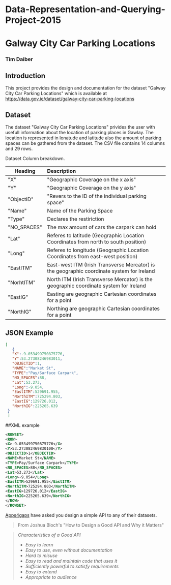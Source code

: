# Data-Representation-and-Querying-Project-2015

# Galway City Car Parking Locations

### Tim Daiber

## Introduction

This project provides the design and documentation for the dataset "Galway City Car Parking Locations" which is available at https://data.gov.ie/dataset/galway-city-car-parking-locations

## Dataset
The dataset "Galway City Car Parking Locations" privides the user with usefull information about the location of parking places in Gawlay. The location is represented in lonatude and latitude also the amount of parking spaces can be gathered from the dataset.
The CSV file contains 14 columns and 29 rows.

Dataset Column breakdown.
 
|Heading | Description  |
|---------|:-----------|
|"X" | "Geographic Coverage on the x axis" |
|"Y" | "Geographic Coverage on the y axis" |
|"ObjectID" | "Revers to the ID of the individual parking space" |
|"Name" |  Name of the Parking Space|
|"Type" | Declares the restiriction|
|"NO_SPACES" | The max amount of cars the carpark can hold|
|"Lat" | Referes to latitude (Geographic Location Coordinates from north to south position)|
|"Long" | Referes to longitude (Geographic Location Coordinates from east-west position)|
|"EastITM" | East-west ITM (Irish Transverse Mercator) is the geographic coordinate system for Ireland|
|"NorhtITM" | North ITM (Irish Transverse Mercator) is the geographic coordinate system for Ireland|
|"EastIG" | Easting are geographic Cartesian coordinates for a point|
|"NorthIG" | Northing are geographic Cartesian coordinates for a point|












## JSON Example

 ```json
 [
    {
    "X":-9.053499750875776,
    "Y":53.27308246983011,
    "OBJECTID":1,
    "NAME":"Market St",
    "TYPE":"Pay/Surface Carpark",
    "NO_SPACES":88,
    "Lat":53.273,
    "Long":-9.054,
    "EastITM":529691.955,
    "NorthITM":725294.803,
    "EastIG":129726.012,
    "NorthIG":225265.639
  }
  ]
 ```

##XML example
```xml
<ROWSET>
<ROW>
<X>-9.053499750875776</X>
<Y>53.273082469830108</Y>
<OBJECTID>1</OBJECTID>
<NAME>Market St</NAME>
<TYPE>Pay/Surface Carpark</TYPE>
<NO_SPACES>88</NO_SPACES>
<Lat>53.273</Lat>
<Long>-9.054</Long>
<EastITM>529691.955</EastITM>
<NorthITM>725294.803</NorthITM>
<EastIG>129726.012</EastIG>
<NorthIG>225265.639</NorthIG>
</ROW>
</ROWSET>
```

[Apps4gaps](http://apps4gaps.ie/) have asked you design a simple API to any of their datasets.


> From Joshua Bloch's "How to Design a Good API and Why it Matters"

> *Characteristics of a Good API*
> - *Easy to learn*
> - *Easy to use, even without documentation*
> - *Hard to misuse*
> - *Easy to read and maintain code that uses it*
> - *Sufficiently powerful to satisfy requirements*
> - *Easy to extend*
> - *Appropriate to audience*



